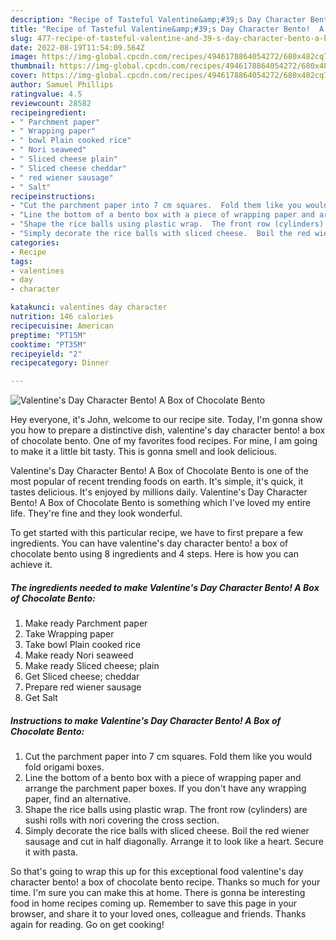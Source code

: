 ```yaml
---
description: "Recipe of Tasteful Valentine&amp;#39;s Day Character Bento!  A Box of Chocolate Bento"
title: "Recipe of Tasteful Valentine&amp;#39;s Day Character Bento!  A Box of Chocolate Bento"
slug: 477-recipe-of-tasteful-valentine-and-39-s-day-character-bento-a-box-of-chocolate-bento
date: 2022-08-19T11:54:09.564Z
image: https://img-global.cpcdn.com/recipes/4946178864054272/680x482cq70/valentines-day-character-bento-a-box-of-chocolate-bento-recipe-main-photo.jpg
thumbnail: https://img-global.cpcdn.com/recipes/4946178864054272/680x482cq70/valentines-day-character-bento-a-box-of-chocolate-bento-recipe-main-photo.jpg
cover: https://img-global.cpcdn.com/recipes/4946178864054272/680x482cq70/valentines-day-character-bento-a-box-of-chocolate-bento-recipe-main-photo.jpg
author: Samuel Phillips
ratingvalue: 4.5
reviewcount: 28582
recipeingredient:
- " Parchment paper"
- " Wrapping paper"
- " bowl Plain cooked rice"
- " Nori seaweed"
- " Sliced cheese plain"
- " Sliced cheese cheddar"
- " red wiener sausage"
- " Salt"
recipeinstructions:
- "Cut the parchment paper into 7 cm squares.  Fold them like you would fold origami boxes."
- "Line the bottom of a bento box with a piece of wrapping paper and arrange the parchment paper boxes.  If you don&#39;t have any wrapping paper, find an alternative."
- "Shape the rice balls using plastic wrap.  The front row (cylinders) are sushi rolls with nori covering the cross section."
- "Simply decorate the rice balls with sliced cheese.  Boil the red wiener sausage and cut in half diagonally.  Arrange it to look like a heart.  Secure it with pasta."
categories:
- Recipe
tags:
- valentines
- day
- character

katakunci: valentines day character 
nutrition: 146 calories
recipecuisine: American
preptime: "PT15M"
cooktime: "PT35M"
recipeyield: "2"
recipecategory: Dinner

---
```



![Valentine&#39;s Day Character Bento!  A Box of Chocolate Bento](https://img-global.cpcdn.com/recipes/4946178864054272/680x482cq70/valentines-day-character-bento-a-box-of-chocolate-bento-recipe-main-photo.jpg)

Hey everyone, it's John, welcome to our recipe site. Today, I'm gonna show you how to prepare a distinctive dish, valentine&#39;s day character bento!  a box of chocolate bento. One of my favorites food recipes. For mine, I am going to make it a little bit tasty. This is gonna smell and look delicious.



Valentine&#39;s Day Character Bento!  A Box of Chocolate Bento is one of the most popular of recent trending foods on earth. It's simple, it's quick, it tastes delicious. It's enjoyed by millions daily. Valentine&#39;s Day Character Bento!  A Box of Chocolate Bento is something which I've loved my entire life. They're fine and they look wonderful.


To get started with this particular recipe, we have to first prepare a few ingredients. You can have valentine&#39;s day character bento!  a box of chocolate bento using 8 ingredients and 4 steps. Here is how you can achieve it.

<!--inarticleads1-->

##### The ingredients needed to make Valentine&#39;s Day Character Bento!  A Box of Chocolate Bento:

1. Make ready  Parchment paper
1. Take  Wrapping paper
1. Take  bowl Plain cooked rice
1. Make ready  Nori seaweed
1. Make ready  Sliced cheese; plain
1. Get  Sliced cheese; cheddar
1. Prepare  red wiener sausage
1. Get  Salt




<!--inarticleads2-->

##### Instructions to make Valentine&#39;s Day Character Bento!  A Box of Chocolate Bento:

1. Cut the parchment paper into 7 cm squares.  Fold them like you would fold origami boxes.
1. Line the bottom of a bento box with a piece of wrapping paper and arrange the parchment paper boxes.  If you don&#39;t have any wrapping paper, find an alternative.
1. Shape the rice balls using plastic wrap.  The front row (cylinders) are sushi rolls with nori covering the cross section.
1. Simply decorate the rice balls with sliced cheese.  Boil the red wiener sausage and cut in half diagonally.  Arrange it to look like a heart.  Secure it with pasta.




So that's going to wrap this up for this exceptional food valentine&#39;s day character bento!  a box of chocolate bento recipe. Thanks so much for your time. I'm sure you can make this at home. There is gonna be interesting food in home recipes coming up. Remember to save this page in your browser, and share it to your loved ones, colleague and friends. Thanks again for reading. Go on get cooking!
